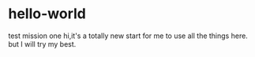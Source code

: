 # hello-world
test mission one
hi,it's a totally new start for me to use all the things here.
but I will try my best.
